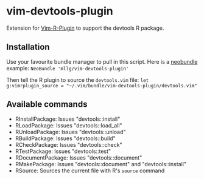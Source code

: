 # vim-devtools-plugin

Extension for [Vim-R-Plugin](https://github.com/jcfaria/Vim-R-plugin) to support the devtools R package.

## Installation
Use your favourite bundle manager to pull in this script.
Here is a [neobundle](https://github.com/Shougo/neobundle.vim) example:
``
NeoBundle 'mllg/vim-devtools-plugin'
``

Then tell the R plugin to source the `devtools.vim` file:
``
  let g:vimrplugin_source = "~/.vim/bundle/vim-devtools-plugin/devtools.vim"
``

## Available commands
* RInstallPackage: Issues "devtools::install"
* RLoadPackage: Issues "devtools::load_all"
* RUnloadPackage: Issues "devtools::unload"
* RBuildPackage: Issues "devtools::build"
* RCheckPackage: Issues "devtools::check"
* RTestPackage: Issues "devtools::test"
* RDocumentPackage: Issues "devtools::document"
* RMakePackage: Issues "devtools::document" and "devtools::install"
* RSource: Sources the current file with R's `source` command
